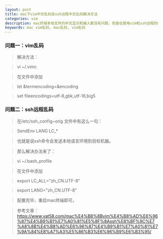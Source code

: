 ```yaml
---
layout: post
title: mac下vim中文乱码及ssh远程中文乱码解决方法
categories: vim
description: mac终端本地文件的中文显示和输入都没有问题，但是在使用vim和ssh远程的时候碰到了中文乱码，记录下解决方法
keywords: mac vim乱码, mac乱码, vim乱码
---
```


### 问题一：vim乱码

> 解决方法：

> vi ~/.vimc

> 在文件中添加

> let &termencoding=&encoding

> set fileencodings=utf-8,gbk,utf-16,big5

### 问题二：ssh远程乱码

> 在/etc/ssh_config~orig 文件中有这么一句：

> SendEnv LANG LC_*

> 
> 也就是说ssh命令会发送本地语言环境到目标机器。

> 那么解决办法来了：

> vi ~/.bash_profile

> 在文件中添加

> export LC_ALL="zh_CN.UTF-8"

> export LANG="zh_CN.UTF-8"

> 配置完毕，重启mac终端即可。

 > 参考文章：https://www.vat58.com/mac%E4%B8%8Bvim%E4%B8%AD%E6%96%87%E4%B9%B1%E7%A0%81%E5%8F%8Assh%E8%BF%9C%E7%A8%8B%E4%B8%AD%E6%96%87%E4%B9%B1%E7%A0%81%E7%9A%84%E8%A7%A3%E5%86%B3%E6%96%B9%E6%B3%95/
